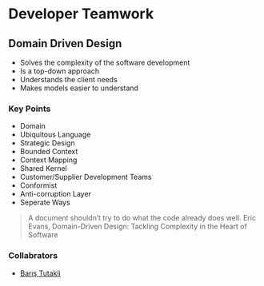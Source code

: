 # Developer Teamwork

## Domain Driven Design

* Solves the complexity of the software development
* Is a  top-down approach
* Understands the client needs
* Makes models easier to understand


### Key Points
* Domain
* Ubiquitous Language
* Strategic Design
* Bounded Context
* Context Mapping 
* Shared Kernel
* Customer/Supplier Development Teams
* Conformist
* Anti-corruption Layer
* Seperate Ways



>A document shouldn’t try to do what the code already does well.
Eric Evans, Domain-Driven Design: Tackling Complexity in the Heart of Software




### Collabrators
* [Barış Tutakli](https://github.com/baristutakli)

